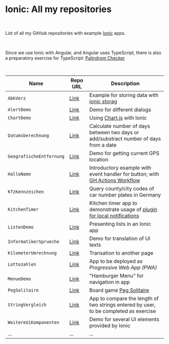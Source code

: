 # Ionic: All my repositories #

<br>

List of all my GitHub repositories with example [Ionic](https://ionicframework.com/) apps.

<br>

Since we use Ionic with Angular, and Angular uses TypeScript, there is also a preparatory exercise for TypeScript: [Palindrom Checker](https://github.com/MDecker-MobileComputing/TypeScript_PalindromChecker)

<br>

| Name | Repo URL | Description |
| ---- | -------- | ----------- |
| `AbkVerz` | [Link](https://github.com/MDecker-MobileComputing/Ionic_AbkVerz) | Example for storing data with [ionic storag](https://ionicframework.com/docs/angular/storage) |
| `AlertDemo` | [Link](https://github.com/MDecker-MobileComputing/Ionic_AlertDemo) | Demo for different dialogs |
| `ChartDemo` | [Link](https://github.com/MDecker-MobileComputing/Ionic_ChartDemo) | Using [Chart.js](https://www.chartjs.org/) with Ionic |
| `Datumsberechnung` | [Link](https://github.com/MDecker-MobileComputing/Ionic_Datumsberechnung) | Calculate number of days between two days or add/substract number of days from a date |
| `GeografischeEntfernung` | [Link](https://github.com/MDecker-MobileComputing/Ionic_GeografischeEntfernung) | Demo for getting current GPS location | 
| `HalloName` | [Link](https://github.com/MDecker-MobileComputing/Ionic_HalloName) | Introductory example with event handler for button; with [GH Actions Workflow](https://github.com/MDecker-MobileComputing/Ionic_HalloName/blob/master/.github/workflows/ionic-angular-ci.yml) |
| `KfzKennzeichen` | [Link](https://github.com/MDecker-MobileComputing/Ionic_KfzKennzeichen) | Query county/city codes of car number plates in Germany |
| `KitchenTimer` | [Link](https://github.com/MDecker-MobileComputing/Ionic_KitchenTimer) | Kitchen timer app to demonstrate usage of [plugin for local notifications](https://capacitorjs.com/docs/apis/local-notifications) |
| `ListenDemo` | [Link](https://github.com/MDecker-MobileComputing/Ionic_ListenDemo) | Presenting lists in an Ionic app |
| `InformatikerSprueche`| [Link](https://github.com/MDecker-MobileComputing/Ionic_InformatikerSprueche) | Demo for translation of UI texts |
| `KilometerUmrechnung` | [Link](https://github.com/MDecker-MobileComputing/Ionic_KilometerUmrechnung) | Transation to another page |
| `Lottozahlen` | [Link](https://github.com/MDecker-MobileComputing/Ionic_Lottozahlen) | App to be deployed as *Progressive Web App (PWA)* |
| `MenueDemo` | [Link](https://github.com/MDecker-MobileComputing/Ionic_MenueDemo) | "Hamburger Menu" for navigation in app|
| `PegSolitaire` | [Link](https://github.com/MDecker-MobileComputing/Ionic_PegSolitaire) | Board game [Peg Solitaire](https://en.wikipedia.org/wiki/Peg_solitaire) |
| `StringVergleich` | [Link](https://github.com/MDecker-MobileComputing/Ionic_StringVergleich) | App to compare the length of two strings entered by user, to be completed as exercise |
| `WeitereUiKomponenten` | [Link](https://github.com/MDecker-MobileComputing/Ionic_WeitereUiKomponenten) | Demo for several UI elements provided by Ionic|
| ...  | ...  | ...  |

<br>
